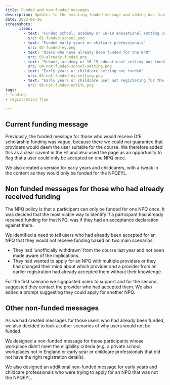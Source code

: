 ```yaml
---
title: Funded and non-funded messages
description: Updates to the existing funded message and adding non funded messages (including those who have already received funding)
date: 2022-06-16
screenshots:
      items:
        - text: "Funded school, academy or 16-19 educational setting users"
          src: 01-funded-school.png
        - text: "Funded early years or chilcare professionals"
          src: 02-funded-ey.png
        - text: "Users who have already been funded for the NPQ"
          src: 03-already-funded.png
        - text: "School, academy or 16-19 educational setting not funded"
          src: 04-not-funded-school-setting.png      
        - text: "Early years or childcare setting not funded"
          src: 05-not-funded-ey-setting.png   
        - text: "Early years or childcare user not registering for the NPQEYL"
          src: 06-not-funded-notEYL.png 
tags: 
- funding
- registration flow 

---
```


## Current funding message 

Previously, the funded message for those who would receive DfE scholarship funding was vague, because there we could not guarantee that providers would deem the user suitable for the course. We therefore added this as a clear caveat in the H1 and also used the page as an opportunity to flag that a user could only be accepted on one NPQ once. 

We also created a version for early years and childcarers, with a tweak in the content as they would only be funded for the NPQEYL.

## Non funded messages for those who had already received funding  

The NPQ policy is that a participant can only be funded for one NPQ once. It was decided that the most viable way to identify if a participant had already received funding for that NPQ, was if they had an acceptance declaration against them.

We identified a need to tell users who had already been accepted for an NPQ that they would not receive funding based on two main scenarios:

- They had ‘unofficially withdrawn’ from the course last year and not been made aware of the implications.
- They had wanted to apply for an NPQ with multiple providers or they had changed their mind about which provider and a provider from an earlier registration had already accepted them without their knowledge.

For the first scenario we signposted users to support and for the second, suggested they contact the provider who had accepted them. We also added a prompt suggesting they could apply for another NPQ. 

## Other non-funded messages

As we had created messages for those users who had already been funded, we also decided to look at other scenarios of why users would not be funded.

We designed a non-funded message for those participants whose workplace didn’t meet the eligibility criteria (e.g. a private school, workplaces not in England or early year or childcare professionals that did not have the right registration details).

We also designed an additional non-funded message for early years and childcare professionals who were trying to apply for an NPQ that was not the NPQEYL.

